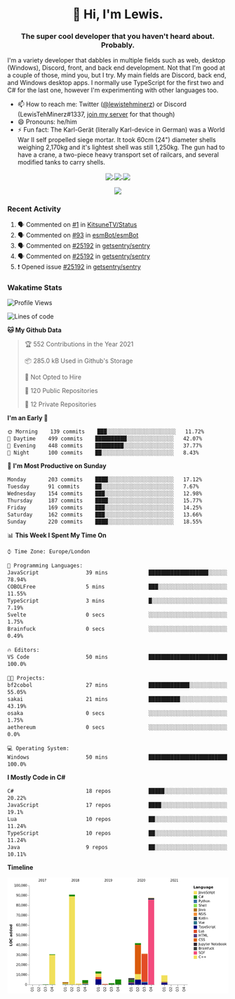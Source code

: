 <h1 align="center">👋 Hi, I'm Lewis.</h1>
<h3 align="center">The super cool developer that you haven't heard about. Probably.</h3>

I'm a variety developer that dabbles in multiple fields such as web, desktop (Windows), Discord, front, and back end development. Not that I'm good at a couple of those, mind you, but I try. My main fields are Discord, back end, and Windows desktop apps. I normally use TypeScript for the first two and C# for the last one, however I'm experimenting with other languages too.

- 📫 How to reach me: Twitter ([@lewistehminerz](https://twitter.com/lewistehminerz)) or Discord (LewisTehMinerz#1337, [join my server](https://discord.gg/XnUh7JB) for that though)
- 😄 Pronouns: he/him
- ⚡ Fun fact: The Karl-Gerät (literally Karl-device in German) was a World War II self propelled siege mortar. It took 60cm (24") diameter shells weighing 2,170kg and it's lightest shell was still 1,250kg. The gun had to have a crane, a two-piece heavy transport set of railcars, and several modified tanks to carry shells.

<p align="center">
  <a href="https://github.com/anuraghazra/github-readme-stats">
    <img align="center" src="https://github-readme-stats.vercel.app/api?username=LewisTehMinerz&count_private=true&show_icons=true&theme=gruvbox">
  </a>
  <a href="https://github.com/anuraghazra/github-readme-stats">
    <img align="center" src="https://github-readme-stats.vercel.app/api/top-langs?username=LewisTehMinerz&layout=compact&theme=gruvbox">
  </a>
  <a href="https://github.com/anuraghazra/github-readme-stats">
    <img align="center" src="https://github-readme-stats.vercel.app/api/wakatime?username=LewisTehMinerz&layout=compact&theme=gruvbox">
  </a>
</p>

<p align="center">
  <a href="https://github.com/ryo-ma/github-profile-trophy">
    <img align="center" src="https://github-profile-trophy.vercel.app/?username=ryo-ma&theme=gruvbox">
  </a>
</p>

### Recent Activity
<!--START_SECTION:activity-->
1. 🗣 Commented on [#1](https://github.com/KitsuneTV/Status/issues/1) in [KitsuneTV/Status](https://github.com/KitsuneTV/Status)
2. 🗣 Commented on [#93](https://github.com/esmBot/esmBot/issues/93) in [esmBot/esmBot](https://github.com/esmBot/esmBot)
3. 🗣 Commented on [#25192](https://github.com/getsentry/sentry/issues/25192) in [getsentry/sentry](https://github.com/getsentry/sentry)
4. 🗣 Commented on [#25192](https://github.com/getsentry/sentry/issues/25192) in [getsentry/sentry](https://github.com/getsentry/sentry)
5. ❗️ Opened issue [#25192](https://github.com/getsentry/sentry/issues/25192) in [getsentry/sentry](https://github.com/getsentry/sentry)
<!--END_SECTION:activity-->

### Wakatime Stats
<!--START_SECTION:waka-->
![Profile Views](http://img.shields.io/badge/Profile%20Views-8-blue)

![Lines of code](https://img.shields.io/badge/From%20Hello%20World%20I%27ve%20Written-327045%20lines%20of%20code-blue)

**🐱 My Github Data** 

> 🏆 552 Contributions in the Year 2021
 > 
> 📦 285.0 kB Used in Github's Storage 
 > 
> 🚫 Not Opted to Hire
 > 
> 📜 120 Public Repositories 
 > 
> 🔑 12 Private Repositories  
 > 
**I'm an Early 🐤** 

```text
🌞 Morning    139 commits    ███░░░░░░░░░░░░░░░░░░░░░░   11.72% 
🌆 Daytime    499 commits    ██████████░░░░░░░░░░░░░░░   42.07% 
🌃 Evening    448 commits    █████████░░░░░░░░░░░░░░░░   37.77% 
🌙 Night      100 commits    ██░░░░░░░░░░░░░░░░░░░░░░░   8.43%

```
📅 **I'm Most Productive on Sunday** 

```text
Monday       203 commits    ████░░░░░░░░░░░░░░░░░░░░░   17.12% 
Tuesday      91 commits     ██░░░░░░░░░░░░░░░░░░░░░░░   7.67% 
Wednesday    154 commits    ███░░░░░░░░░░░░░░░░░░░░░░   12.98% 
Thursday     187 commits    ████░░░░░░░░░░░░░░░░░░░░░   15.77% 
Friday       169 commits    ███░░░░░░░░░░░░░░░░░░░░░░   14.25% 
Saturday     162 commits    ███░░░░░░░░░░░░░░░░░░░░░░   13.66% 
Sunday       220 commits    ████░░░░░░░░░░░░░░░░░░░░░   18.55%

```


📊 **This Week I Spent My Time On** 

```text
⌚︎ Time Zone: Europe/London

💬 Programming Languages: 
JavaScript               39 mins             ███████████████████░░░░░░   78.94% 
COBOLFree                5 mins              ███░░░░░░░░░░░░░░░░░░░░░░   11.55% 
TypeScript               3 mins              █░░░░░░░░░░░░░░░░░░░░░░░░   7.19% 
Svelte                   0 secs              ░░░░░░░░░░░░░░░░░░░░░░░░░   1.75% 
Brainfuck                0 secs              ░░░░░░░░░░░░░░░░░░░░░░░░░   0.49%

🔥 Editors: 
VS Code                  50 mins             █████████████████████████   100.0%

🐱‍💻 Projects: 
bf2cobol                 27 mins             █████████████░░░░░░░░░░░░   55.05% 
sakai                    21 mins             ██████████░░░░░░░░░░░░░░░   43.19% 
osaka                    0 secs              ░░░░░░░░░░░░░░░░░░░░░░░░░   1.75% 
aethereum                0 secs              ░░░░░░░░░░░░░░░░░░░░░░░░░   0.0%

💻 Operating System: 
Windows                  50 mins             █████████████████████████   100.0%

```

**I Mostly Code in C#** 

```text
C#                       18 repos            █████░░░░░░░░░░░░░░░░░░░░   20.22% 
JavaScript               17 repos            ████░░░░░░░░░░░░░░░░░░░░░   19.1% 
Lua                      10 repos            ██░░░░░░░░░░░░░░░░░░░░░░░   11.24% 
TypeScript               10 repos            ██░░░░░░░░░░░░░░░░░░░░░░░   11.24% 
Java                     9 repos             ██░░░░░░░░░░░░░░░░░░░░░░░   10.11%

```


**Timeline**

![Chart not found](https://raw.githubusercontent.com/LewisTehMinerz/LewisTehMinerz/master/charts/bar_graph.png) 


<!--END_SECTION:waka-->
